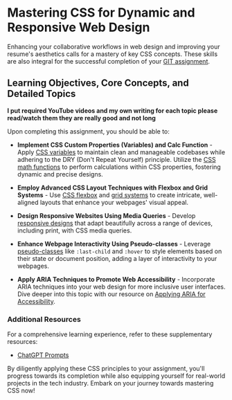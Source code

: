 # Mastering CSS for Dynamic and Responsive Web Design

Enhancing your collaborative workflows in web design and improving your resume's aesthetics calls for a mastery of key CSS concepts. These skills are also integral for the successful completion of your [GIT assignment](git.md).

## Learning Objectives, Core Concepts, and Detailed Topics

**I put required YouTube videos and my own writing for each topic please read/watch them they are really good and not long**

Upon completing this assignment, you should be able to:

- **Implement CSS Custom Properties (Variables) and Calc Function** - Apply [CSS variables](vars.md) to maintain clean and manageable codebases while adhering to the DRY (Don't Repeat Yourself) principle. Utilize the [CSS math functions](math.md) to perform calculations within CSS properties, fostering dynamic and precise designs.

- **Employ Advanced CSS Layout Techniques with Flexbox and Grid Systems** - Use [CSS flexbox](flex.md) and [grid systems](grid.md) to create intricate, well-aligned layouts that enhance your webpages' visual appeal.

- **Design Responsive Websites Using Media Queries** - Develop [responsive designs](responsive.md) that adapt beautifully across a range of devices, including print, with CSS media queries. 

- **Enhance Webpage Interactivity Using Pseudo-classes** - Leverage [pseudo-classes](pseudo.md) like `:last-child` and `:hover` to style elements based on their state or document position, adding a layer of interactivity to your webpages.

- **Apply ARIA Techniques to Promote Web Accessibility** - Incorporate ARIA techniques into your web design for more inclusive user interfaces. Dive deeper into this topic with our resource on [Applying ARIA for Accessibility](aria.md).

### Additional Resources

For a comprehensive learning experience, refer to these supplementary resources:

- [ChatGPT Prompts](chatgpt.md)

By diligently applying these CSS principles to your assignment, you'll progress towards its completion while also equipping yourself for real-world projects in the tech industry. Embark on your journey towards mastering CSS now!
